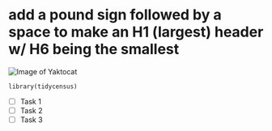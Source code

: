 # add a pound sign followed by a space to make an H1 (largest) header w/ H6 being the smallest

![Image of Yaktocat](https://octodex.github.com/images/yaktocat.png)


```{r}
library(tidycensus)
```

- [ ] Task 1
- [ ] Task 2
- [ ] Task 3
